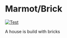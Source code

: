# Marmot/Brick

[![Test](https://github.com/Marmot-framework/Brick/actions/workflows/test.yml/badge.svg?branch=master)](https://github.com/Marmot-framework/Brick/actions/workflows/test.yml)

A house is build with bricks
